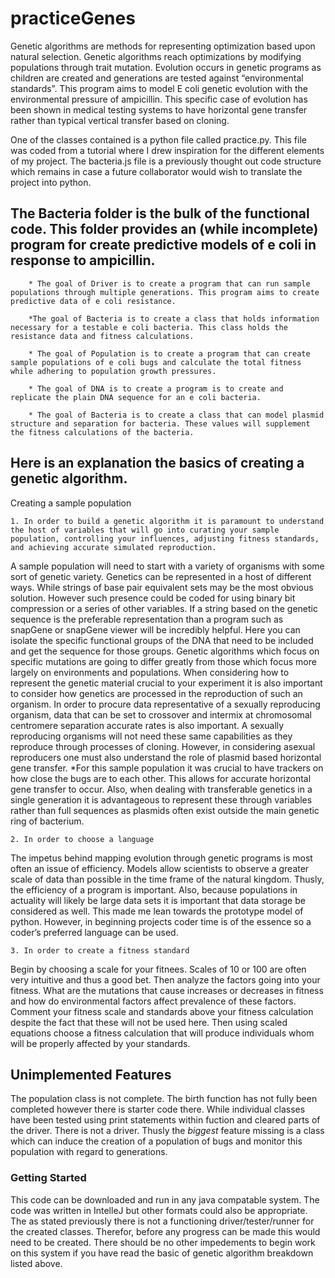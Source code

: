 # practiceGenes
Genetic algorithms are methods for representing optimization based upon natural selection. 
Genetic algorithms reach optimizations by modifying populations through trait mutation.
Evolution occurs in genetic programs as children are created and generations are tested against “environmental standards”. 
This program aims to model E coli genetic evolution with the environmental pressure of ampicillin.
This specific case of evolution has been shown in medical testing systems to have horizontal gene transfer rather than typical vertical transfer based on cloning. 

One of the classes contained is a python file called practice.py. This file was coded from a tutorial  where I drew inspiration for the different elements of my project. The bacteria.js file is a previously thought out code structure which remains in case a future collaborator would wish to translate the project into python. 

## The Bacteria folder is the bulk of the functional code. This folder provides an (while incomplete) program for create predictive models of e coli in response to ampicillin.

        * The goal of Driver is to create a program that can run sample populations through multiple generations. This program aims to create predictive data of e coli resistance.

        *The goal of Bacteria is to create a class that holds information necessary for a testable e coli bacteria. This class holds the resistance data and fitness calculations.

        * The goal of Population is to create a program that can create sample populations of e coli bugs and calculate the total fitness while adhering to population growth pressures.

        * The goal of DNA is to create a program is to create and replicate the plain DNA sequence for an e coli bacteria.

        * The goal of Bacteria is to create a class that can model plasmid structure and separation for bacteria. These values will supplement the fitness calculations of the bacteria.

       

## Here is an explanation the basics of creating a genetic algorithm.

Creating a sample population

    1. In order to build a genetic algorithm it is paramount to understand the host of variables that will go into curating your sample population, controlling your influences, adjusting fitness standards, and achieving accurate simulated reproduction. 
  
 A sample population will need to start with a variety of organisms with some sort of genetic variety. Genetics can be represented in a host of different ways. While strings of base pair equivalent sets may be the most obvious solution. However such presence could be coded for using binary bit compression or a series of other variables. If a string based on the genetic sequence is the preferable representation than a program such as snapGene or snapGene viewer will be incredibly helpful. Here you can isolate the specific functional groups of the DNA that need to be included and get the sequence for those groups. Genetic algorithms which focus on specific mutations are going to differ greatly from those which focus more largely on environments and populations. When considering how to represent the genetic material crucial to your experiment it is also important to consider how genetics are processed in the reproduction of such an organism. In order to procure data representative of a sexually reproducing organism, data that can be set to crossover and intermix at chromosomal centromere separation accurate rates is also important. A sexually reproducing organisms will not need these same capabilities as they reproduce through processes of cloning. However, in considering asexual reproducers one must also understand the role of plasmid based horizontal gene transfer.
 *For this sample population it was crucial to have trackers on how close the bugs are to each other. This allows for accurate horizontal gene transfer to occur. Also, when dealing with transferable genetics in a single generation it is advantageous to represent these through variables rather than full sequences as plasmids often exist outside the main genetic ring of bacterium.

    2. In order to choose a language 
The impetus behind mapping evolution through genetic programs is most often an issue of efficiency. Models allow scientists to observe a greater scale of data than possible in the time frame of the natural kingdom. Thusly, the efficiency of a program is important. Also, because populations in actuality will likely be large data sets it is important that data storage be considered as well. This made me lean towards the prototype model of python. However, in beginning projects coder time is of the essence so a coder’s preferred language can be used.  


    3. In order to create a fitness standard
Begin by choosing a scale for your fitnees. Scales of 10 or 100 are often very intuitive and thus a good bet. Then analyze the factors going into your fitness. What are the mutations that cause increases or decreases in fitness and how do environmental factors affect prevalence of these factors. Comment your fitness scale and standards above your fitness calculation despite the fact that these will not be used here. Then using scaled equations choose a fitness calculation that will produce individuals whom will be properly affected by your standards. 

## Unimplemented Features
The population class is not complete. The birth function has not fully been completed however there is starter code there. While individual classes have been tested using print statements within fuction and cleared parts of the driver. There is not a driver. Thusly the *biggest* feature missing is a class which can induce the creation of a population of bugs and monitor this population with regard to generations. 

### Getting Started 
This code can be downloaded and run in any java compatable system. The code was written in IntelleJ but other formats could also be appropriate. The as stated previously there is not a functioning driver/tester/runner for the created classes. Therefor, before any progress can be made this would need to be created. There should be no other impedements to begin work on this system if you have read the basic of genetic algorithm breakdown listed above. 
